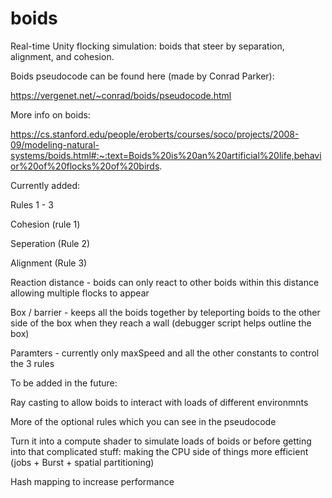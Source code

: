 # boids
Real-time Unity flocking simulation: boids that steer by separation, alignment, and cohesion.


Boids pseudocode can be found here (made by Conrad Parker):

https://vergenet.net/~conrad/boids/pseudocode.html

More info on boids:

https://cs.stanford.edu/people/eroberts/courses/soco/projects/2008-09/modeling-natural-systems/boids.html#:~:text=Boids%20is%20an%20artificial%20life,behavior%20of%20flocks%20of%20birds.

Currently added:

Rules 1 - 3

  Cohesion (rule 1)
  
  Seperation (Rule 2)
  
  Alignment (Rule 3)
  
Reaction distance - boids can only react to other boids within this distance allowing multiple flocks to appear

Box / barrier - keeps all the boids together by teleporting boids to the other side of the box when they reach a wall (debugger script helps outline the box)

Paramters - currently only maxSpeed and all the other constants to control the 3 rules


To be added in the future:

Ray casting to allow boids to interact with loads of different environmnts

More of the optional rules which you can see in the pseudocode

Turn it into a compute shader to simulate loads of boids or before getting into that complicated stuff: making the CPU side of things more efficient (jobs + Burst + spatial partitioning)

Hash mapping to increase performance
